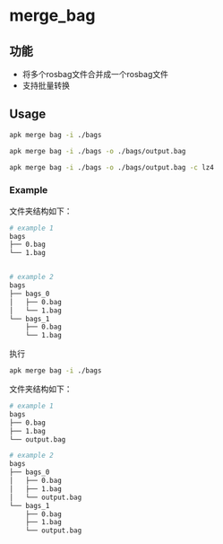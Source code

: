 # merge_bag

## 功能

- 将多个rosbag文件合并成一个rosbag文件
- 支持批量转换

## Usage

```bash
apk merge bag -i ./bags

apk merge bag -i ./bags -o ./bags/output.bag

apk merge bag -i ./bags -o ./bags/output.bag -c lz4
```

### Example

文件夹结构如下：

```bash
# example 1
bags
├── 0.bag
└── 1.bag


# example 2
bags
├── bags_0
│   ├── 0.bag
│   └── 1.bag
└── bags_1
    ├── 0.bag
    └── 1.bag
```

执行

```bash
apk merge bag -i ./bags
```

文件夹结构如下：

```bash
# example 1
bags
├── 0.bag
├── 1.bag
└── output.bag

# example 2
bags
├── bags_0
│   ├── 0.bag
│   ├── 1.bag
│   └── output.bag
└── bags_1
    ├── 0.bag
    ├── 1.bag
    └── output.bag
```
